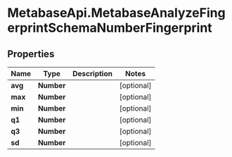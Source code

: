 # MetabaseApi.MetabaseAnalyzeFingerprintSchemaNumberFingerprint

## Properties

Name | Type | Description | Notes
------------ | ------------- | ------------- | -------------
**avg** | **Number** |  | [optional] 
**max** | **Number** |  | [optional] 
**min** | **Number** |  | [optional] 
**q1** | **Number** |  | [optional] 
**q3** | **Number** |  | [optional] 
**sd** | **Number** |  | [optional] 


